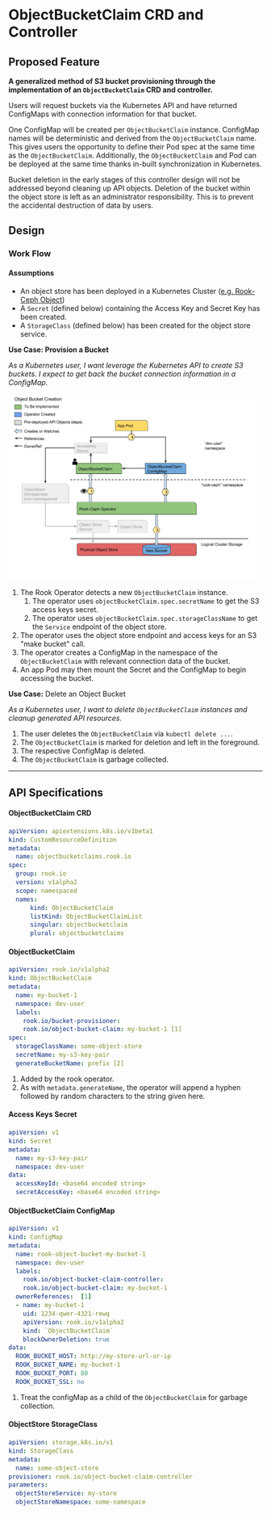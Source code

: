 # ObjectBucketClaim CRD and Controller

## Proposed Feature

**A generalized method of S3 bucket provisioning through the implementation of an `ObjectBucketClaim` CRD and controller.** 

Users will request buckets via the Kubernetes API and have returned ConfigMaps with connection information for that bucket.  

One ConfigMap will be created per `ObjectBucketClaim` instance.  ConfigMap names will be deterministic and derived from the `ObjectBucketClaim` name.  This gives users the opportunity to define their Pod spec at the same time as the `ObjectBucketClaim`.  Additionally, the `ObjectBucketClaim` and Pod can be deployed at the same time thanks in-built synchronization in Kubernetes.

Bucket deletion in the early stages of this controller design will not be addressed beyond cleaning up API objects.  Deletion of the bucket within the object store is left as an administrator responsibility.  This is to prevent the accidental destruction of data by users.

## Design

### Work Flow

#### Assumptions

- An object store has been deployed in a Kubernetes Cluster ([e.g. Rook-Ceph Object](https://rook.github.io/docs/rook/master/ceph-object.html))
- A `Secret` (defined below) containing the Access Key and Secret Key has been created.
- A `StorageClass` (defined below) has been created for the object store service.

**Use Case: Provision a Bucket** 

_As a Kubernetes user, I want leverage the Kubernetes API to create S3 buckets. I expect to get back the bucket connection information in a ConfigMap._
 
![work flow](./ObjectBucketClaim.png)

1. The Rook Operator detects a new `ObjectBucketClaim` instance.  
    1. The operator uses `objectBucketClaim.spec.secretName` to get the S3 access keys secret.  
    1. The operator uses `objectBucketClaim.spec.storageClassName` to get the `Service` endpoint of the object store.
1. The operator uses the object store endpoint and access keys for an S3 "make bucket" call.
1. The operator creates a ConfigMap in the namespace of the `ObjectBucketClaim` with relevant connection data of the bucket.
1. An app Pod may then mount the Secret and the ConfigMap to begin accessing the bucket. 

**Use Case:** Delete an Object Bucket

_As a Kubernetes user, I want to delete `ObjectBucketClaim` instances and cleanup generated API resources._

1. The user deletes the `ObjectBucketClaim` via `kubectl delete ...`.
1. The `ObjectBucketClaim` is marked for deletion and left in the foreground.
1. The respective ConfigMap is deleted.
1. The `ObjectBucketClaim` is garbage collected.

---

## API Specifications

#### ObjectBucketClaim CRD

```yaml
apiVersion: apiextensions.k8s.io/v1beta1 
kind: CustomResourceDefinition
metadata:
  name: objectbucketclaims.rook.io
spec:
  group: rook.io
  version: v1alpha2
  scope: namespaced
  names:
      kind: ObjectBucketClaim
      listKind: ObjectBucketClaimList
      singular: objectbucketclaim
      plural: objectbucketclaims
```

#### ObjectBucketClaim

```yaml
apiVersion: rook.io/v1alpha2
kind: ObjectBucketClaim
metadata:
  name: my-bucket-1
  namespace: dev-user
  labels:
    rook.io/bucket-provisioner:
    rook.io/object-bucket-claim: my-bucket-1 [1]
spec:
  storageClassName: some-object-store
  secretName: my-s3-key-pair
  generateBucketName: prefix [2]
```

1. Added by the rook operator.
1. As with `metadata.generateName`, the operator will append a hyphen followed by random characters to the string given here.

#### Access Keys Secret  
  
```yaml
apiVersion: v1
kind: Secret
metadata:
  name: my-s3-key-pair
  namespace: dev-user
data:
  accessKeyId: <base64 encoded string>
  secretAccessKey: <base64 encoded string>
```

#### ObjectBucketClaim ConfigMap

```yaml
apiVersion: v1
kind: ConfigMap
metadata:
  name: rook-object-bucket-my-bucket-1
  namespace: dev-user
  labels:
    rook.io/object-bucket-claim-controller:
    rook.io/object-bucket-claim: my-bucket-1
  ownerReferences:  [1]
  - name: my-bucket-1
    uid: 1234-qwer-4321-rewq
    apiVersion: rook.io/v1alpha2
    kind: `ObjectBucketClaim`
    blockOwnerDeletion: true 
data:
  ROOK_BUCKET_HOST: http://my-store-url-or-ip
  ROOK_BUCKET_NAME: my-bucket-1
  ROOK_BUCKET_PORT: 80
  ROOK_BUCKET_SSL: no
```

1. Treat the configMap as a child of the `ObjectBucketClaim` for garbage collection.

#### ObjectStore StorageClass

```yaml
apiVersion: storage.k8s.io/v1
kind: StorageClass
metadata:
  name: some-object-store
provisioner: rook.io/object-bucket-claim-controller
parameters:
  objectStoreService: my-store
  objectStoreNamespace: some-namespace
```
